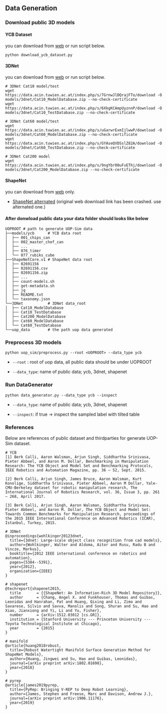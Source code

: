 ## Data Generation

### Download public 3D models

#### YCB Dataset

you can download from [web](https://www.ycbbenchmarks.com/) or run script below.

```shell
python download_ycb_dataset.py
```

#### 3DNet

you can download from [web](https://www.acin.tuwien.ac.at/vision-for-robotics/software-tools/3dnet-dataset/) or run script below.


```shell
# 3DNet Cat10 model/test
wget https://data.acin.tuwien.ac.at/index.php/s/7GrnwJlDQrajFTo/download -O models/3dnet/Cat10_ModelDatabase.zip --no-check-certificate
wget https://data.acin.tuwien.ac.at/index.php/s/6XkgKCAmpUyznnP/download -O models/3dnet/Cat10_TestDatabase.zip --no-check-certificate

# 3DNet Cat60 model/test
wget https://data.acin.tuwien.ac.at/index.php/s/uGarwrExmIjlwwP/download -O models/3dnet/Cat60_ModelDatabase.zip --no-check-certificate
wget https://data.acin.tuwien.ac.at/index.php/s/GYAseQVDSslZ82A/download -O models/3dnet/Cat60_TestDatabase.zip --no-check-certificate

# 3DNet Cat200 model
wget https://data.acin.tuwien.ac.at/index.php/s/9ngYbr00uFvEThj/download -O models/3dnet/Cat200_ModelDatabase.zip --no-check-certificate
```



#### ShapeNet

you can download from [web](https://shapenet.org/) only.

- [ShapeNet alternated](https://huggingface.co/ShapeNet) (original web download link has been crashed. use alternated one.)
  

#### After donwload public data your data folder should looks like below
```shell
UOPROOT # path to generate UOP-Sim data
├──models/ycb      # YCB data root
│  ├── 001_chips_can
│  ├── 002_master_chef_can
│  ├── ...
│  ├── 076_timer
│  └── 077_rubiks_cube
├──ShapeNetCore.v1 # ShapeNet data root
│  ├── 02691156
│  ├── 02691156.csv
│  ├── 02691156.zip
│  ├── ...
│  ├── count-models.sh
│  ├── get-metadata.sh
│  ├── jq
│  ├── README.txt
│  └── taxonomy.json
└──3DNet           # 3DNet data_root
│  ├── Cat10_ModelDatabase
│  ├── Cat10_TestDatabase
│  ├── Cat200_ModelDatabase
│  ├── Cat60_ModelDatabase
│  └── Cat60_TestDatabase
└──uop_data        # the path uop data generated
```

### Preprocess 3D models

```shell
python uop_sim/preprocess.py --root <UOPROOT> --data_type ycb 
```
- ```--root``` : root of uop data, all public data should be under UOPROOT

- ```--data_type```: name of public data; ycb, 3dnet, shapenet


### Run DataGenerator

```shell
python data_generator.py --data_type ycb --inspect
```

- ```--data_type```: name of public data; ycb, 3dnet, shapenet

- ```--inspect```: if true -> inspect the sampled label with tilted table


### References

Below are references of public dataset and thirdparties for generate UOP-Sim dataset.

```
# YCB
[1] Berk Calli, Aaron Walsman, Arjun Singh, Siddhartha Srinivasa, Pieter Abbeel, and Aaron M. Dollar, Benchmarking in Manipulation Research: The YCB Object and Model Set and Benchmarking Protocols, IEEE Robotics and Automation Magazine, pp. 36 – 52, Sept. 2015.

[2] Berk Calli, Arjun Singh, James Bruce, Aaron Walsman, Kurt Konolige, Siddhartha Srinivasa, Pieter Abbeel, Aaron M Dollar, Yale-CMU-Berkeley dataset for robotic manipulation research, The International Journal of Robotics Research, vol. 36, Issue 3, pp. 261 – 268, April 2017.

[3] Berk Calli, Arjun Singh, Aaron Walsman, Siddhartha Srinivasa, Pieter Abbeel, and Aaron M. Dollar, The YCB Object and Model Set: Towards Common Benchmarks for Manipulation Research, proceedings of the 2015 IEEE International Conference on Advanced Robotics (ICAR), Istanbul, Turkey, 2015.

# 3DNet
@inproceedings{wohlkinger20123dnet,
  title={3dnet: Large-scale object class recognition from cad models},
  author={Wohlkinger, Walter and Aldoma, Aitor and Rusu, Radu B and Vincze, Markus},
  booktitle={2012 IEEE international conference on robotics and automation},
  pages={5384--5391},
  year={2012},
  organization={IEEE}
}

# shapenet
@techreport{shapenet2015,
  title       = {{ShapeNet: An Information-Rich 3D Model Repository}},
  author      = {Chang, Angel X. and Funkhouser, Thomas and Guibas, Leonidas and Hanrahan, Pat and Huang, Qixing and Li, Zimo and Savarese, Silvio and Savva, Manolis and Song, Shuran and Su, Hao and Xiao, Jianxiong and Yi, Li and Yu, Fisher},
  number      = {arXiv:1512.03012 [cs.GR]},
  institution = {Stanford University --- Princeton University --- Toyota Technological Institute at Chicago},
  year        = {2015}
}

# manifold
@article{huang2018robust,
  title={Robust Watertight Manifold Surface Generation Method for ShapeNet Models},
  author={Huang, Jingwei and Su, Hao and Guibas, Leonidas},
  journal={arXiv preprint arXiv:1802.01698},
  year={2018}
}

# pyrep
@article{james2019pyrep,
  title={PyRep: Bringing V-REP to Deep Robot Learning},
  author={James, Stephen and Freese, Marc and Davison, Andrew J.},
  journal={arXiv preprint arXiv:1906.11176},
  year={2019}
}
```


